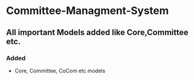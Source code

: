 # Committee-Managment-System

## All important Models added like Core,Committee etc.
### Added
- Core, Committee, CoCom etc models
